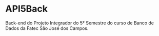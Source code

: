 # API5Back
Back-end do Projeto Integrador do 5° Semestre do curso de Banco de Dados da Fatec São José dos Campos.
